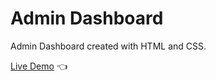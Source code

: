 # Admin Dashboard

Admin Dashboard created with HTML and CSS.

[Live Demo](https://overexprosed.github.io/admin-dashboard/) :point_left:
